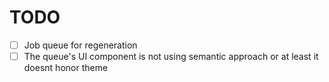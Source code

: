 # TODO

- [ ] Job queue for regeneration
- [ ] The queue's UI component is not using semantic approach or at least it doesnt honor theme
